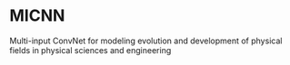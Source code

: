 # MICNN
Multi-input ConvNet for modeling evolution and development of physical fields in physical sciences and engineering
